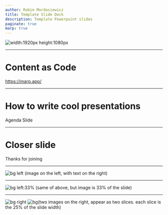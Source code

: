 ```yaml
---
author: Robin Mordasiewicz
title: Template Slide Deck
description: Template Powerpoint slides
paginate: true
marp: true
---
```


<!-- _class: intro -->

![width:1920px height:1080px](index.png)

---

# **Content as Code**

https://marp.app/

---

# How to write cool presentations

Agenda Slide

---

# Closer slide

Thanks for joining

---

![bg left](https://picsum.photos/720?image=29) (image on the left, with text on the right)

---

![bg left:33%](https://picsum.photos/720?image=29) (same of above, but image is 33% of the slide)

---

![bg right](https://picsum.photos/720?image=3) 
![bg](https://picsum.photos/720?image=20)(two images on the right, appear as two slices. each slice is the 25% of the slide width)

